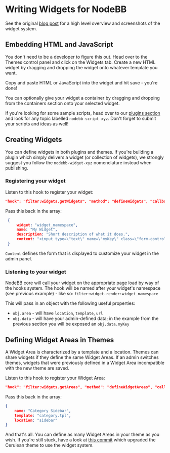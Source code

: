 Writing Widgets for NodeBB
==========================

See the original [blog post](http://blog.nodebb.org/widgets-system/) for
a high level overview and screenshots of the widget system.

Embedding HTML and JavaScript
-----------------------------

You don't need to be a developer to figure this out. Head over to the
Themes control panel and click on the Widgets tab. Create a new HTML
widget by dragging and dropping the widget onto whatever template you
want.

Copy and paste HTML or JavaScript into the widget and hit save - you're
done!

You can optionally give your widget a container by dragging and dropping
from the containers section onto your selected widget.

If you're looking for some sample scripts, head over to our [plugins
section](http://community.nodebb.org/category/7/nodebb-plugins) and look
for any topic labelled `nodebb-script-xyz`. Don't forget to submit your
scripts and ideas as well!

Creating Widgets
----------------

You can define widgets in both plugins and themes. If you're building a
plugin which simply delivers a widget (or collection of widgets), we
strongly suggest you follow the `nodebb-widget-xyz` nomenclature instead
when publishing.

### Registering your widget

Listen to this hook to register your widget:

``` json
"hook": "filter:widgets.getWidgets", "method": "defineWidgets", "callbacked": true
```

Pass this back in the array:

``` json
 {
     widget: "widget_namespace",
     name: "My Widget",
     description: "Short description of what it does.",
     content: "<input type=\"text\" name=\"myKey\" class=\"form-control\" />"
 }
```

`Content` defines the form that is displayed to customize your widget in
the admin panel.

### Listening to your widget

NodeBB core will call your widget on the appropriate page load by way of
the hooks system. The hook will be named after your widget's namespace
(see previous example) - like so:
`filter:widget.render:widget_namespace`

This will pass in an object with the following useful properties:

-   `obj.area` - will have `location`, `template`, `url`
-   `obj.data` - will have your admin-defined data; in the example from
    the previous section you will be exposed an `obj.data.myKey`

Defining Widget Areas in Themes
-------------------------------

A Widget Area is characterized by a template and a location. Themes can
share widgets if they define the same Widget Areas. If an admin switches
themes, widgets that were previously defined in a Widget Area
incompatible with the new theme are saved.

Listen to this hook to register your Widget Area:

``` json
"hook": "filter:widgets.getAreas", "method": "defineWidgetAreas", "callbacked": true
```

Pass this back in the array:

``` json
{
    name: "Category Sidebar",
    template: "category.tpl",
    location: "sidebar"
}
```

And that's all. You can define as many Widget Areas in your theme as you
wish. If you're still stuck, have a look at [this
commit](https://github.com/NodeBB/nodebb-theme-cerulean/commit/50e49a9da5a89484fa8001bbda2e613b69f18e86)
which upgraded the Cerulean theme to use the widget system.
